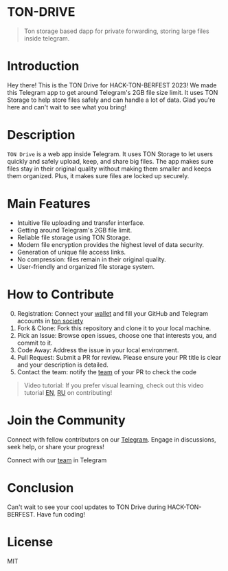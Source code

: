 # TON-DRIVE
> Ton storage based dapp for private forwarding, storing large files inside telegram.


# Introduction
Hey there! This is the TON Drive for HACK-TON-BERFEST 2023! We made this Telegram app to get around Telegram's 2GB file size limit. It uses TON Storage to help store files safely and can handle a lot of data. Glad you're here and can't wait to see what you bring!
# Description
`TON Drive` is a web app inside Telegram. It uses TON Storage to let users quickly and safely upload, keep, and share big files. The app makes sure files stay in their original quality without making them smaller and keeps them organized. Plus, it makes sure files are locked up securely.

# Main Features
* Intuitive file uploading and transfer interface.
* Getting around Telegram's 2GB file limit.
* Reliable file storage using TON Storage.
* Modern file encryption provides the highest level of data security.
* Generation of unique file access links.
* No compression: files remain in their original quality.
* User-friendly and organized file storage system.

# How to Contribute
0. Registration: Connect your [wallet]("https://tonkeeper.com/") and fill your GitHub and Telegram accounts in [ton society]()
1. Fork & Clone: Fork this repository and clone it to your local machine.
2. Pick an Issue: Browse open issues, choose one that interests you, and commit to it.
3. Code Away: Address the issue in your local environment.
4. Pull Request: Submit a PR for review. Please ensure your PR title is clear and your description is detailed.
5. Contact the team: notify the [team](https://t.me/tondrive1) of your PR to check the code


>Video tutorial: If you prefer visual learning, check out this video tutorial [EN](https://www.youtube.com/channel/UCaiBZhZWqYeeQMUeCev18ng), [RU](https://www.youtube.com/playlist?list=PLOIvUFGfwP93tZI_WnaLyJsZlskU4ao92) on contributing!

# Join the Community

Connect with fellow contributors on our [Telegram]("https://t.me/hack_ton_berfest_2023"). Engage in discussions, seek help, or share your progress!

Connect with our [team]("https://t.me/tondrive1") in Telegram

[//]: # (2. On push to the `main` branch, the app will be automatically deployed via github actions.)

# Conclusion
Can't wait to see your cool updates to TON Drive during HACK-TON-BERFEST. Have fun coding!
# License
MIT
